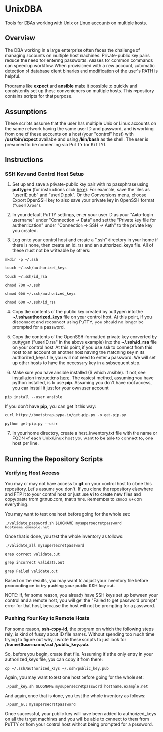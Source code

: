 # UnixDBA
Tools for DBAs working with Unix or Linux accounts on multiple hosts.

## Overview
The DBA working in a large enterprise often faces the challenge of managing accounts on multiple host machines. Private-public key pairs reduce the need for entering passwords. Aliases for common commands can speed up workflow. When provisioned with a new account, automatic detection of database client binaries and modification of the user's PATH is helpful. 

Programs like **expect** and **ansible** make it possible to quickly and consistently set up these conveniences on multiple hosts. This repository contains scripts for that purpose.

## Assumptions
These scripts assume that the user has multiple Unix or Linux accounts on the same network having the same user ID and password, and is working from one of these accounts on a host (your "control" host) with **/usr/bin/expect** available and using **/bin/bash** as the shell. The user is presumed to be connecting via PuTTY (or KiTTY).

## Instructions
### SSH Key and Control Host Setup
1. Set up and save a private-public key pair with no passphrase using **puttygen** (for instructions click [here](https://docs.oracle.com/en/cloud/paas/event-hub-cloud/admin-guide/generate-ssh-key-pair-using-puttygen.html)). For example, save the files as "userID.pub" and "userID.ppk". On the Conversions menu, choose Export OpenSSH key to also save your private key in OpenSSH format ("userID.rsa").

2. In your default PuTTY settings, enter your user ID as your "Auto-login username" under "Connection -> Data" and set the "Private key file for authentication" under "Connection -> SSH -> Auth" to the private key you created. 

3. Log on to your control host and create a ".ssh" directory in your home if there is none, then create an id_rsa and an authorized_keys file. All of these must not be writeable by others:

`mkdir -p ~/.ssh`

`touch ~/.ssh/authorized_keys`

`touch ~/.ssh/id_rsa`

`chmod 700 ~/.ssh`

`chmod 600 ~/.ssh/authorized_keys`

`chmod 600 ~/.ssh/id_rsa`

4. Copy the contents of the public key created by puttygen into the **~/.ssh/authorized_keys** file on your control host. At this point, if you disconnect and reconnect using PuTTY, you should no longer be prompted for a password.

5. Copy the contents of the OpenSSH-formatted private key converted by puttygen ("userID.rsa" in the above example) into the **~/.ssh/id_rsa** file on your control host. At this point, if you use ssh to connect from this host to an account on another host having the matching key in its authorized_keys file, you will not need to enter a password. We will set up other hosts to have the necessary key in a subsequent step.

6. Make sure you have ansible installed ($ which ansible). If not, see installation instructions [here](https://docs.ansible.com/ansible/latest/installation_guide/intro_installation.html). The easiest method, assuming you have python installed, is to use **pip**. Assuming you don't have root access, you can install it just for your own user account:

`pip install --user ansible`

If you don't have **pip**, you can get it this way:

`curl https://bootstrap.pypa.io/get-pip.py -o get-pip.py`

`python get-pip.py --user`

7. In your home directory, create a host_inventory.txt file with the name or FQDN of each Unix/Linux host you want to be able to connect to, one host per line.

## Running the Repository Scripts
### Verifying Host Access
You may or may not have access to **git** on your control host to clone this repository. Let's assume you don't. If you clone the repository elsewhere and FTP it to your control host or just use **vi** to create new files and copy/paste from github.com, that's fine. Remember to `chmod u+x` on everything. 

You may want to test one host before going for the whole set:

`./validate_password.sh $LOGNAME mysupersecretpassword hostname.example.net`

Once that is done, you test the whole inventory as follows:

`./validate_all mysupersecretpassword`

`grep correct validate.out`

`grep incorrect validate.out`

`grep Failed validate.out`

Based on the results, you may want to adjust your inventory file before proceeding on to try pushing your public SSH key out.

NOTE: If, for some reason, you already have SSH keys set up between your control and a remote host, you will get the "Failed to get password prompt" error for that host, because the host will not be prompting for a password.


### Pushing Your Key to Remote Hosts 
For some reason, **ssh-copy-id**, the program on which the following steps rely, is kind of fussy about ID file names. Without spending too much time trying to figure out why, I wrote these scripts to just look for **/home/$username/.ssh/public_key.pub**.

So, before you begin, create that file. Assuming it's the only entry in your authorized_keys file, you can copy it from there:

`cp ~/.ssh/authorized_keys ~/.ssh/public_key.pub`

Again, you may want to test one host before going for the whole set:

`./push_key.sh $LOGNAME mysupersecretpassword hostname.example.net`

And again, once that is done, you test the whole inventory as follows:

`./push_all mysupersecretpassword`

Once successful, your public key will have been added to authorized_keys on all the target machines and you will be able to connect to them from PuTTY or from your control host without being prompted for a password.

